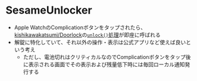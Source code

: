 # SesameUnlocker

- Apple WatchのComplicationボタンをタップされたら、[kishikawakatsumi/Doorlock](https://github.com/kishikawakatsumi/Doorlock)の[`unlock()`処理](https://github.com/kishikawakatsumi/Doorlock/blob/main/Doorlock/Device.swift#L9)が即座に呼ばれる
- 解錠に特化していて、それ以外の操作・表示は公式アプリなど使えば良いという考え
  - ただし、電池切れはクリティカルなのでComplicationボタンをタップ後に表示される画面でその表示および残量低下時には毎回ローカル通知発行する

